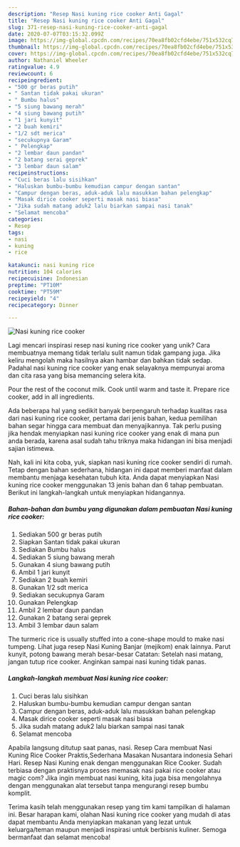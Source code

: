 ```yaml
---
description: "Resep Nasi kuning rice cooker Anti Gagal"
title: "Resep Nasi kuning rice cooker Anti Gagal"
slug: 371-resep-nasi-kuning-rice-cooker-anti-gagal
date: 2020-07-07T03:15:32.099Z
image: https://img-global.cpcdn.com/recipes/70ea8fb02cfd4ebe/751x532cq70/nasi-kuning-rice-cooker-foto-resep-utama.jpg
thumbnail: https://img-global.cpcdn.com/recipes/70ea8fb02cfd4ebe/751x532cq70/nasi-kuning-rice-cooker-foto-resep-utama.jpg
cover: https://img-global.cpcdn.com/recipes/70ea8fb02cfd4ebe/751x532cq70/nasi-kuning-rice-cooker-foto-resep-utama.jpg
author: Nathaniel Wheeler
ratingvalue: 4.9
reviewcount: 6
recipeingredient:
- "500 gr beras putih"
- " Santan tidak pakai ukuran"
- " Bumbu halus"
- "5 siung bawang merah"
- "4 siung bawang putih"
- "1 jari kunyit"
- "2 buah kemiri"
- "1/2 sdt merica"
- "secukupnya Garam"
- " Pelengkap"
- "2 lembar daun pandan"
- "2 batang serai geprek"
- "3 lembar daun salam"
recipeinstructions:
- "Cuci beras lalu sisihkan"
- "Haluskan bumbu-bumbu kemudian campur dengan santan"
- "Campur dengan beras, aduk-aduk lalu masukkan bahan pelengkap"
- "Masak dirice cooker seperti masak nasi biasa"
- "Jika sudah matang aduk2 lalu biarkan sampai nasi tanak"
- "Selamat mencoba"
categories:
- Resep
tags:
- nasi
- kuning
- rice

katakunci: nasi kuning rice 
nutrition: 104 calories
recipecuisine: Indonesian
preptime: "PT10M"
cooktime: "PT59M"
recipeyield: "4"
recipecategory: Dinner

---
```



![Nasi kuning rice cooker](https://img-global.cpcdn.com/recipes/70ea8fb02cfd4ebe/751x532cq70/nasi-kuning-rice-cooker-foto-resep-utama.jpg)

Lagi mencari inspirasi resep nasi kuning rice cooker yang unik? Cara membuatnya memang tidak terlalu sulit namun tidak gampang juga. Jika keliru mengolah maka hasilnya akan hambar dan bahkan tidak sedap. Padahal nasi kuning rice cooker yang enak selayaknya mempunyai aroma dan cita rasa yang bisa memancing selera kita.

Pour the rest of the coconut milk. Cook until warm and taste it. Prepare rice cooker, add in all ingredients.

Ada beberapa hal yang sedikit banyak berpengaruh terhadap kualitas rasa dari nasi kuning rice cooker, pertama dari jenis bahan, kedua pemilihan bahan segar hingga cara membuat dan menyajikannya. Tak perlu pusing jika hendak menyiapkan nasi kuning rice cooker yang enak di mana pun anda berada, karena asal sudah tahu triknya maka hidangan ini bisa menjadi sajian istimewa.


Nah, kali ini kita coba, yuk, siapkan nasi kuning rice cooker sendiri di rumah. Tetap dengan bahan sederhana, hidangan ini dapat memberi manfaat dalam membantu menjaga kesehatan tubuh kita. Anda dapat menyiapkan Nasi kuning rice cooker menggunakan 13 jenis bahan dan 6 tahap pembuatan. Berikut ini langkah-langkah untuk menyiapkan hidangannya.

<!--inarticleads1-->

##### Bahan-bahan dan bumbu yang digunakan dalam pembuatan Nasi kuning rice cooker:

1. Sediakan 500 gr beras putih
1. Siapkan  Santan tidak pakai ukuran
1. Sediakan  Bumbu halus
1. Sediakan 5 siung bawang merah
1. Gunakan 4 siung bawang putih
1. Ambil 1 jari kunyit
1. Sediakan 2 buah kemiri
1. Gunakan 1/2 sdt merica
1. Sediakan secukupnya Garam
1. Gunakan  Pelengkap
1. Ambil 2 lembar daun pandan
1. Gunakan 2 batang serai geprek
1. Ambil 3 lembar daun salam


The turmeric rice is usually stuffed into a cone-shape mould to make nasi tumpeng. Lihat juga resep Nasi Kuning Banjar (mejikom) enak lainnya. Parut kunyit, potong bawang merah besar-besar Catatan: Setelah nasi matang, jangan tutup rice cooker. Anginkan sampai nasi kuning tidak panas. 

<!--inarticleads2-->

##### Langkah-langkah membuat Nasi kuning rice cooker:

1. Cuci beras lalu sisihkan
1. Haluskan bumbu-bumbu kemudian campur dengan santan
1. Campur dengan beras, aduk-aduk lalu masukkan bahan pelengkap
1. Masak dirice cooker seperti masak nasi biasa
1. Jika sudah matang aduk2 lalu biarkan sampai nasi tanak
1. Selamat mencoba


Apabila langsung ditutup saat panas, nasi. Resep Cara membuat Nasi Kuning Rice Cooker Praktis,Sederhana Masakan Nusantara indonesia Sehari Hari. Resep Nasi Kuning enak dengan menggunakan Rice Cooker. Sudah terbiasa dengan praktisnya proses memasak nasi pakai rice cooker atau magic com? Jika ingin membuat nasi kuning, kita juga bisa mengolahnya dengan menggunakan alat tersebut tanpa mengurangi resep bumbu komplit. 

Terima kasih telah menggunakan resep yang tim kami tampilkan di halaman ini. Besar harapan kami, olahan Nasi kuning rice cooker yang mudah di atas dapat membantu Anda menyiapkan makanan yang lezat untuk keluarga/teman maupun menjadi inspirasi untuk berbisnis kuliner. Semoga bermanfaat dan selamat mencoba!
